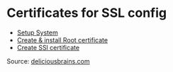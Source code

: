 # Certificates for SSL config

- [Setup System][setup]
- [Create & install Root certificate][create-root]
- [Create SSl certificate][create-ssl]


Source: [deliciousbrains.com][deliciousbrains]

[setup]: ./setup.md
[create-root]: ./create-root.md
[create-ssl]: ./create-ssl.md
[deliciousbrains]: https://deliciousbrains.com/ssl-certificate-authority-for-local-https-development/